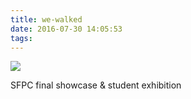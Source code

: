 ```yaml
---
title: we-walked
date: 2016-07-30 14:05:53
tags:
---
```

<a href="http://i.imgur.com/NzeXNpq.png"><img src="http://i.imgur.com/NzeXNpq.png"/></a>

SFPC final showcase & student exhibition